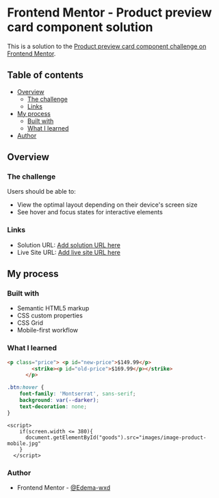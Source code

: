 # Frontend Mentor - Product preview card component solution

This is a solution to the [Product preview card component challenge on Frontend Mentor](https://www.frontendmentor.io/challenges/product-preview-card-component-GO7UmttRfa). 

## Table of contents

- [Overview](#overview)
  - [The challenge](#the-challenge)
  - [Links](#links)
- [My process](#my-process)
  - [Built with](#built-with)
  - [What I learned](#what-i-learned)
- [Author](#author)



## Overview

### The challenge

Users should be able to:

- View the optimal layout depending on their device's screen size
- See hover and focus states for interactive elements


### Links

- Solution URL: [Add solution URL here](https://your-solution-url.com)
- Live Site URL: [Add live site URL here](https://your-live-site-url.com)

## My process

### Built with

- Semantic HTML5 markup
- CSS custom properties
- CSS Grid
- Mobile-first workflow


### What I learned

```html
<p class="price"> <p id="new-price">$149.99</p>
        <strike><p id="old-price">$169.99</p></strike>
      </p>
```
```css
.btn:hover {
    font-family: 'Montserrat', sans-serif; 
    background: var(--darker);
    text-decoration: none;
}
```
```JS
<script>
    if(screen.width <= 380){
      document.getElementById("goods").src="images/image-product-mobile.jpg"
    }
  </script>
```


### Author

- Frontend Mentor - [@Edema-wxd](https://www.frontendmentor.io/profile/Edema-wxd)
